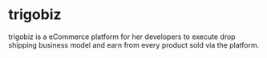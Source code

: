 # trigobiz
trigobiz is a eCommerce platform for her developers to execute drop shipping business model and earn from every product sold via the platform. 
